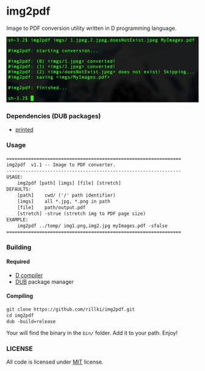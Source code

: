 # img2pdf
Image to PDF conversion utility written in D programming language.

<img src="assets/screenshot.jpeg">

### Dependencies (DUB packages)
* [printed](https://github.com/AuburnSounds/printed)

### Usage
```
================================================================
img2pdf  v1.1 -- Image to PDF converter.
----------------------------------------------------------------
USAGE:
	img2pdf [path] [imgs] [file] [stretch]
DEFAULTS:
	[path]	  cwd/ ('/' path identifier)
	[imgs]	  all *.jpg, *.png in path
	[file]	  path/output.pdf
	[stretch] -strue (stretch img to PDF page size)
EXAMPLE:
	img2pdf ../temp/ img1.png,img2.jpg myImages.pdf -sfalse
================================================================
```

### Building
#### Required
* [D compiler](https://dlang.org/download)
* [DUB](https://dub.pm) package manager

#### Compiling
```
git clone https://github.com/rillki/img2pdf.git
cd img2pdf
dub -build=release
```
Your will find the binary in the `bin/` folder. Add it to your path. Enjoy!

### LICENSE
All code is licensed under [MIT](https://github.com/rillki/img2pdf/blob/main/LICENSE) license.
